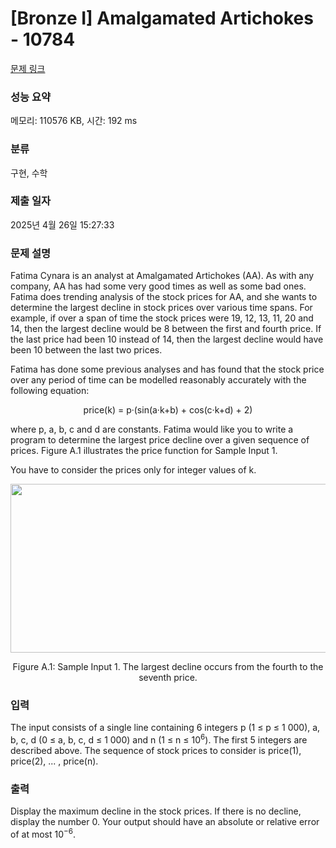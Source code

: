 # [Bronze I] Amalgamated Artichokes - 10784 

[문제 링크](https://www.acmicpc.net/problem/10784) 

### 성능 요약

메모리: 110576 KB, 시간: 192 ms

### 분류

구현, 수학

### 제출 일자

2025년 4월 26일 15:27:33

### 문제 설명

<p>Fatima Cynara is an analyst at Amalgamated Artichokes (AA). As with any company, AA has had some very good times as well as some bad ones. Fatima does trending analysis of the stock prices for AA, and she wants to determine the largest decline in stock prices over various time spans. For example, if over a span of time the stock prices were 19, 12, 13, 11, 20 and 14, then the largest decline would be 8 between the first and fourth price. If the last price had been 10 instead of 14, then the largest decline would have been 10 between the last two prices.</p>

<p>Fatima has done some previous analyses and has found that the stock price over any period of time can be modelled reasonably accurately with the following equation:</p>

<p style="text-align:center">price(k) = p·(sin(a·k+b) + cos(c·k+d) + 2)</p>

<p>where p, a, b, c and d are constants. Fatima would like you to write a program to determine the largest price decline over a given sequence of prices. Figure A.1 illustrates the price function for Sample Input 1.</p>

<p>You have to consider the prices only for integer values of k.</p>

<p style="text-align:center"><img alt="" src="https://s3-ap-northeast-1.amazonaws.com/onlinejudgeimages/problem/10784/1.png" style="height:270px; width:561px"></p>

<p style="text-align:center">Figure A.1: Sample Input 1. The largest decline occurs from the fourth to the seventh price.</p>

### 입력 

 <p>The input consists of a single line containing 6 integers p (1 ≤ p ≤ 1 000), a, b, c, d (0 ≤ a, b, c, d ≤ 1 000) and n (1 ≤ n ≤ 10<sup>6</sup>). The first 5 integers are described above. The sequence of stock prices to consider is price(1), price(2), ... , price(n).</p>

### 출력 

 <p>Display the maximum decline in the stock prices. If there is no decline, display the number 0. Your output should have an absolute or relative error of at most 10<sup>−6</sup>.</p>

